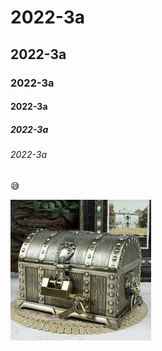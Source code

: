 # 2022-3a 
## 2022-3a 
### 2022-3a 
#### 2022-3a 
##### 2022-3a 
###### 2022-3a 

😅

[![](下載.png)](https://www.youtube.com/watch?v=dQw4w9WgXcQ)
